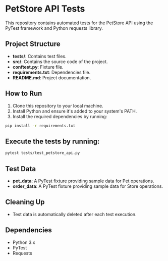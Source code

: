 # PetStore API Tests

This repository contains automated tests for the PetStore API using the PyTest framework and Python requests library.

## Project Structure

- **tests/**: Contains test files.
- **src/**: Contains the source code of the project.
- **conftest.py**: Fixture file.
- **requirements.txt**: Dependencies file.
- **README.md**: Project documentation.

## How to Run

1. Clone this repository to your local machine.
2. Install Python and ensure it's added to your system's PATH.
3. Install the required dependencies by running:

```bash
pip install -r requirements.txt
```
   
## Execute the tests by running:

```bash
pytest tests/test_petstore_api.py
```

## Test Data

- **pet_data**: A PyTest fixture providing sample data for Pet operations.
- **order_data**: A PyTest fixture providing sample data for Store operations.

## Cleaning Up

- Test data is automatically deleted after each test execution.

## Dependencies

- Python 3.x
- PyTest
- Requests
